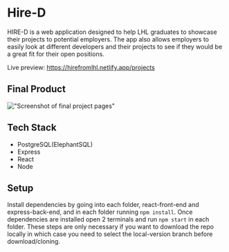 # Hire-D

HIRE-D is a web application designed to help LHL graduates to showcase their projects to potential employers. The app also allows employers to easily look at different developers and their projects to see if they would be a great fit for their open positions.

Live preview: https://hirefromlhl.netlify.app/projects

## Final Product

!["Screenshot of final project pages"](https://github.com/joshitrigun/hire-d/blob/master/react-front-end/pics/ezgif.com-gif-maker.gif?raw=true)

## Tech Stack

- PostgreSQL(ElephantSQL)
- Express
- React
- Node

## Setup

Install dependencies by going into each folder, react-front-end and express-back-end, and in each folder running `npm install`. Once dependencies are installed open 2 terminals and run `npm start` in each folder. These steps are only necessary if you want to download the repo locally in which case you need to select the local-version branch before download/cloning.

